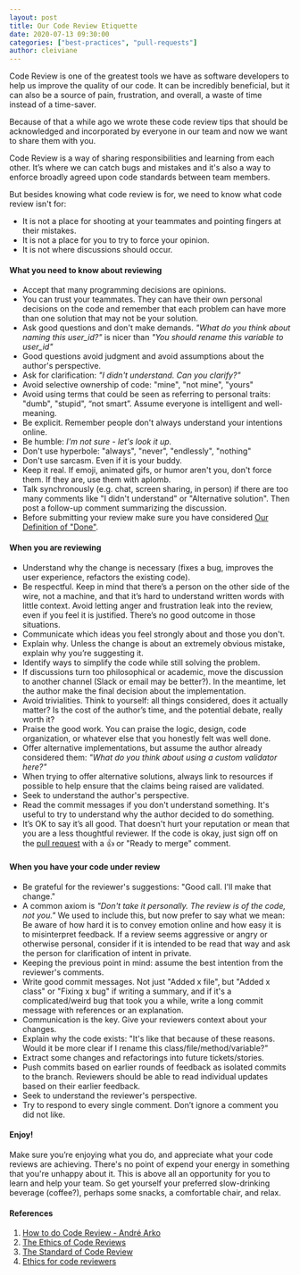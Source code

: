 ```yaml
---
layout: post
title: Our Code Review Etiquette
date: 2020-07-13 09:30:00
categories: ["best-practices", "pull-requests"]
author: cleiviane
---
```


Code Review is one of the greatest tools we have as software developers to help us improve the quality of our code. It can be incredibly beneficial, but it can also be a source of pain, frustration, and overall, a waste of time instead of a time-saver.

Because of that a while ago we wrote these code review tips that should be acknowledged and incorporated by everyone in our team and now we want to share them with you.

<!--more-->

Code Review is a way of sharing responsibilities and learning from each other. It’s where we can catch bugs and mistakes and it's also a way to enforce broadly agreed upon code standards between team members.

But besides knowing what code review is for, we need to know what code review isn't for:

- It is not a place for shooting at your teammates and pointing fingers at their mistakes.
- It is not a place for you to try to force your opinion.
- It is not where discussions should occur.

#### What you need to know about reviewing

- Accept that many programming decisions are opinions.
- You can trust your teammates. They can have their own personal decisions on the code and remember that each problem can have more than one solution that may not be your solution.
- Ask good questions and don't make demands. <i>"What do you think about naming this user_id?"</i> is nicer than <i>"You should rename this variable to user_id"</i>
- Good questions avoid judgment and avoid assumptions about the author's perspective.
- Ask for clarification: <i>"I didn't understand. Can you clarify?"</i>
- Avoid selective ownership of code: "mine", "not mine", "yours"
- Avoid using terms that could be seen as referring to personal traits: "dumb", "stupid", “not smart”. Assume everyone is intelligent and well-meaning.
- Be explicit. Remember people don't always understand your intentions online.
- Be humble: <i>I'm not sure - let's look it up.</i>
- Don't use hyperbole: "always", "never", "endlessly", "nothing"
- Don't use sarcasm. Even if it is your buddy.
- Keep it real. If emoji, animated gifs, or humor aren't you, don't force them. If they are, use them with aplomb.
- Talk synchronously (e.g. chat, screen sharing, in person) if there are too many comments like "I didn't understand" or "Alternative solution". Then post a follow-up comment summarizing the discussion.
- Before submitting your review make sure you have considered <a href="https://www.ombulabs.com/blog/software-development/software-quality/our-definition-of-done.html" target="_blank">Our Definition of "Done"</a>.

#### When you are reviewing

- Understand why the change is necessary (fixes a bug, improves the user experience, refactors the existing code).
- Be respectful. Keep in mind that there’s a person on the other side of the wire, not a machine, and that it’s hard to understand written words with little context. Avoid letting anger and frustration leak into the review, even if you feel it is justified. There’s no good outcome in those situations.
- Communicate which ideas you feel strongly about and those you don't.
- Explain why. Unless the change is about an extremely obvious mistake, explain why you’re suggesting it.
- Identify ways to simplify the code while still solving the problem.
- If discussions turn too philosophical or academic, move the discussion to another channel (Slack or email may be better?). In the meantime, let the author make the final decision about the implementation.
- Avoid trivialities. Think to yourself: all things considered, does it actually matter? Is the cost of the author’s time, and the potential debate, really worth it?
- Praise the good work. You can praise the logic, design, code organization, or whatever else that you honestly felt was well done.
- Offer alternative implementations, but assume the author already considered them: <i>"What do you think about using a custom validator here?"</i>
- When trying to offer alternative solutions, always link to resources if possible to help ensure that the claims being raised are validated.
- Seek to understand the author's perspective.
- Read the commit messages if you don't understand something. It's useful to try to understand why the author decided to do something.
- It’s OK to say it’s all good. That doesn't hurt your reputation or mean that you are a less thoughtful reviewer. If the code is okay, just sign off on the [pull request](https://www.ombulabs.com/blog/agile/learning/pull-requests/submitting-prs.html) with a 👍  or "Ready to merge" comment.


#### When you have your code under review

- Be grateful for the reviewer's suggestions: "Good call. I'll make that change."
- A common axiom is <i>"Don't take it personally. The review is of the code, not you."</i> We used to include this, but now prefer to say what we mean: Be aware of how hard it is to convey emotion online and how easy it is to misinterpret feedback. If a review seems aggressive or angry or otherwise personal, consider if it is intended to be read that way and ask the person for clarification of intent in private.
- Keeping the previous point in mind: assume the best intention from the reviewer's comments.
- Write good commit messages. Not just "Added x file", but "Added x class" or "Fixing x bug" if writing a summary, and if it's a complicated/weird bug that took you a while, write a long commit message with references or an explanation.
- Communication is the key. Give your reviewers context about your changes.
- Explain why the code exists: "It's like that because of these reasons. Would it be more clear if I rename this class/file/method/variable?"
- Extract some changes and refactorings into future tickets/stories.
- Push commits based on earlier rounds of feedback as isolated commits to the branch. Reviewers should be able to read individual updates based on their earlier feedback.
- Seek to understand the reviewer's perspective.
- Try to respond to every single comment. Don’t ignore a comment you did not like.

#### Enjoy!

Make sure you’re enjoying what you do, and appreciate what your code reviews are achieving. There's no point of expend your energy in something that you're unhappy about it. This is above all an opportunity for you to learn and help your team. So get yourself your preferred slow-drinking beverage (coffee?), perhaps some snacks, a comfortable chair, and relax.

#### References

1. [How to do Code Review - André Arko](https://andre.arko.net/2020/01/24/how-to-do-code-review/)
2. [The Ethics of Code Reviews](https://marcotroisi.com/the-ethics-of-code-reviews/)
3. [The Standard of Code Review](https://google.github.io/eng-practices/review/reviewer/standard.html)
4. [Ethics for code reviewers](https://blog.labix.org/2013/02/06/ethics-for-code-reviewers)
